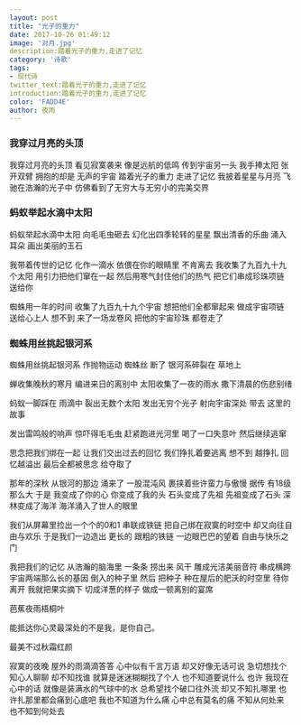 ```yaml
---
layout: post
title: "光子的重力"
date: 2017-10-26 01:49:12
image: '对月.jpg'
description:踏着光子的重力,走进了记忆
category: '诗歌'
tags:
- 现代诗
twitter_text:踏着光子的重力,走进了记忆
introduction:踏着光子的重力,走进了记忆
color: 'FADD4E'
author: 夜雨
---
```

### 我穿过月亮的头顶
我穿过月亮的头顶
看见寂寞袭来
像是远航的低鸣
传到宇宙另一头
我手捧太阳
张开双臂
拥抱的却是
无声的宇宙
踏着光子的重力
走进了记忆
我披着星星与月亮
飞驰在浩瀚的光子中
仿佛看到了无穷大与无穷小的完美交界

### 蚂蚁举起水滴中太阳
蚂蚁举起水滴中太阳
向毛毛虫砸去
幻化出四季轮转的星星
飘出清香的乐曲
涌入耳朵
画出美丽的玉石

我带着传世的记忆
化作一滴水
依偎在你的眼睛里
不肯离去
我收集了九百九十九个太阳
用引力把他们窜在一起
然后用寒气封住他们的热气
把它们串成珍珠项链
送给你

蜘蛛用一年的时间
收集了九百九十九个宇宙
想把他们全都窜起来
做成宇宙项链
送给心上人
想不到
来了一场龙卷风
把他的宇宙珍珠
都卷走了

### 蜘蛛用丝挑起银河系
蜘蛛用丝挑起银河系
作抛物运动
蜘蛛丝
断了
银河系碎裂在
草地上

蝉收集晚秋的寒月
编进来日的离别中
太阳收集了一夜的雨水
撒下清晨的伤悲别绪

蚂蚁一脚踩在
雨滴中
裂出无数个太阳
发出无穷个光子
射向宇宙深处
带去
这里的故事

发出雷鸣般的响声
惊吓得毛毛虫
赶紧跑进光河里
喝了一口失意叶
然后继续逃窜


思念把我们绑在一起
让我们交出过去的回忆
我们挣扎着要逃离
想不到
越挣扎
回忆越溢出
最后全都被思念
给夺取了

那年的深秋
从银河的那边
涌来了
一股混沌风
裹挟着些许蛮力与傲慢
据传
有18级那么大
于是
我变成了你的心
你变成了我的头
石头变成了先祖
先祖变成了石头
深林变成了海洋
海洋涌入了世人的眼里

我们从屏幕里捡出一个个的0和1
串联成铁链
把自己绑在寂寞的时空中
却又向往自由与欢乐
于是我们一边造出
更长的
跟粗的铁链
一边眼巴巴的望着
自由与快乐之门

我把我们的记忆
从浩瀚的脑海里
一条条
捞出来
风干
雕成光洁美丽音符
串成横跨宇宙两端那么长的基因
倒入的种子里
然后
把种子
种在屋后的肥沃的时空里
待你离开
我就把果实摘下
切成洋葱的样子
做成一顿离别的宴席

芭蕉夜雨梧桐叶

能抵达你心灵最深处的不是我，是你自己。

最美不过秋霜红颜

寂寞的夜晚
屋外的雨滴滴答答
心中似有千言万语
却又好像无话可说
急切想找个知心人聊聊
却不知找谁
就算是迷迷糊糊找了个人
也不知道要说什么
也许
我现在心中的话
就像是装满水的气球中的水
总希望找个破口往外流
却又不知扎哪里
也许扎那里都会痛到心底吧
我也不知道为什么痛
心中总有莫名的痛
不知从何处来
也不知到何处去







